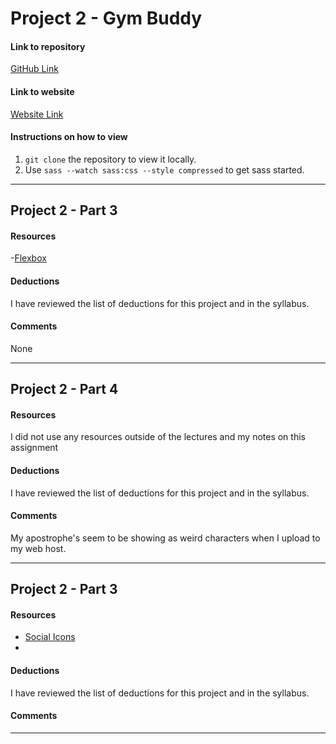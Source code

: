 # Project 2 - Gym Buddy

#### Link to repository
[GitHub Link](https://github.com/jessicasmall7/project-2_small-jessica)

#### Link to website
[Website Link](http://jessicasmalldesign.com/project-2)

#### Instructions on how to view
1. `git clone` the repository to view it locally.
2. Use `sass --watch sass:css --style compressed` to get sass started.

---

## Project 2 - Part 3

#### Resources
-[Flexbox](https://css-tricks.com/snippets/css/a-guide-to-flexbox/)

#### Deductions
I have reviewed the list of deductions for this project and in the syllabus.

#### Comments
None

---

## Project 2 - Part 4

#### Resources
I did not use any resources outside of the lectures and my notes on this assignment

#### Deductions
I have reviewed the list of deductions for this project and in the syllabus.

#### Comments
My apostrophe's seem to be showing as weird characters when I upload to my web host.

---

## Project 2 - Part 3

#### Resources
- [Social Icons](https://simpleicons.org/)
-

#### Deductions
I have reviewed the list of deductions for this project and in the syllabus.

#### Comments


---
